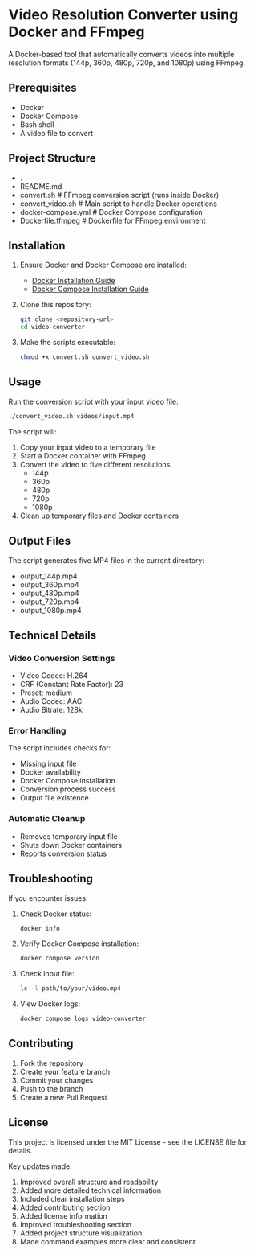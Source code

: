 # Video Resolution Converter using Docker and FFmpeg

A Docker-based tool that automatically converts videos into multiple resolution formats (144p, 360p, 480p, 720p, and 1080p) using FFmpeg.

## Prerequisites

- Docker
- Docker Compose
- Bash shell
- A video file to convert

## Project Structure

  - .
  - README.md
  - convert.sh              # FFmpeg conversion script (runs inside Docker)
  - convert_video.sh        # Main script to handle Docker operations
  - docker-compose.yml      # Docker Compose configuration
  - Dockerfile.ffmpeg       # Dockerfile for FFmpeg environment

## Installation

1. Ensure Docker and Docker Compose are installed:
   - [Docker Installation Guide](https://docs.docker.com/get-docker/)
   - [Docker Compose Installation Guide](https://docs.docker.com/compose/install/)

2. Clone this repository:
   ```bash
   git clone <repository-url>
   cd video-converter
   ```

3. Make the scripts executable:
   ```bash
   chmod +x convert.sh convert_video.sh
   ```

## Usage

Run the conversion script with your input video file:
```bash
./convert_video.sh videos/input.mp4
```

The script will:
1. Copy your input video to a temporary file
2. Start a Docker container with FFmpeg
3. Convert the video to five different resolutions:
   - 144p
   - 360p
   - 480p
   - 720p
   - 1080p
4. Clean up temporary files and Docker containers

## Output Files

The script generates five MP4 files in the current directory:
- output_144p.mp4
- output_360p.mp4
- output_480p.mp4
- output_720p.mp4
- output_1080p.mp4

## Technical Details

### Video Conversion Settings
- Video Codec: H.264
- CRF (Constant Rate Factor): 23
- Preset: medium
- Audio Codec: AAC
- Audio Bitrate: 128k

### Error Handling
The script includes checks for:
- Missing input file
- Docker availability
- Docker Compose installation
- Conversion process success
- Output file existence

### Automatic Cleanup
- Removes temporary input file
- Shuts down Docker containers
- Reports conversion status

## Troubleshooting

If you encounter issues:

1. Check Docker status:
   ```bash
   docker info
   ```

2. Verify Docker Compose installation:
   ```bash
   docker compose version
   ```

3. Check input file:
   ```bash
   ls -l path/to/your/video.mp4
   ```

4. View Docker logs:
   ```bash
   docker compose logs video-converter
   ```

## Contributing

1. Fork the repository
2. Create your feature branch
3. Commit your changes
4. Push to the branch
5. Create a new Pull Request

## License

This project is licensed under the MIT License - see the LICENSE file for details.

Key updates made:
1. Improved overall structure and readability
2. Added more detailed technical information
3. Included clear installation steps
4. Added contributing section
5. Added license information
6. Improved troubleshooting section
7. Added project structure visualization
8. Made command examples more clear and consistent